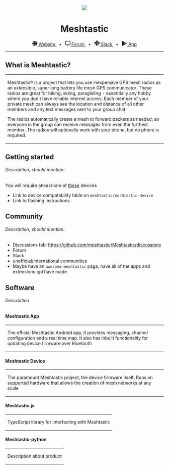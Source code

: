 <!-- markdownlint-disable MD033 -->
<!-- markdownlint-disable MD041 -->

<div align="center">
  <img src="https://raw.githubusercontent.com/meshtastic/meshtastic-design/4463325bedef20be5655c91c80d1cd32a625f3ff/logo/svg/Mesh_Logo_Dynamic.svg" width="256">
  <h1>Meshtastic</h1>
<span>
  <a href="https://www.meshtastic.org">
    <img src="assets/globe.svg" width="16" />
    Website
  </a>
  <span>&nbsp;&nbsp;•&nbsp;&nbsp;</span>
  <a href="https://meshtastic.discourse.group">
    <img src="assets/comment-alt.svg" width="16" />
    Forum
  </a>
  <span>&nbsp;&nbsp;•&nbsp;&nbsp;</span>
  <a href="https://meshtasticdev.slack.com">
    <img src="assets/slack.svg" width="16" />
    Slack
  </a>
  <span>&nbsp;&nbsp;•&nbsp;&nbsp;</span>
  <a href="https://play.google.com/store/apps/details?id=com.geeksville.mesh">
    <img src="assets/google-play.svg" width="16" />
    App
  </a>
  </span>
  <br />



  <hr />

</div>

## What is Meshtastic?

<table>
<tr>
<td>
<p>
Meshtastic® is a project that lets you use inexpensive GPS mesh radios as an extensible, super long battery life mesh GPS communicator. These radios are great for hiking, skiing, paragliding - essentially any hobby where you don't have reliable internet access. Each member of your private mesh can always see the location and distance of all other members and any text messages sent to your group chat.
</p>
<p>
The radios automatically create a mesh to forward packets as needed, so everyone in the group can receive messages from even the furthest member. The radios will optionally work with your phone, but no phone is required.
</p>
</td>
</tr>
</table>

## Getting started

###### Description, should mention:

You will require atleast one of [these](https://github.com/meshtastic/meshtastic-device#supported-hardware) devices

* Link to device compatability table on `meshtastic/meshtastic-device`
* Link to flashing instructions

## Community

###### Description, should mention:

* Discussions tab: https://github.com/meshtastic/Meshtastic/discussions
* Forum
* Slack
* unofficial/international communities
* Maybe have an `awesome-meshtastic` page, have all of the apps and extensions ppl have made

## Software

###### Description

#### Meshtastic App

<table>
<tr>
<td>
<p>
The official Meshtastic Android app, It provides messaging, channel configuration and a real time map. It also has inbuilt functionality for updating device firmware over Bluetooth
</p>
</td>
</tr>
</table>




#### Meshtastic Device

<table>
<tr>
<td>
<p>
The paramount Meshtastic project, the device firmware itself. Runs on supported hardware that allows the creation of mesh networks at any scale
</p>
</td>
</tr>
</table>



#### Meshtastic.js

<table>
<tr>
<td>
<p>
TypeScript library for interfacting with Meshtastic 
</p>
</td>
</tr>
</table>


#### Meshtastic-python

<table>
<tr>
<td>
<p>
Description about product
</p>
</td>
</tr>
</table>

